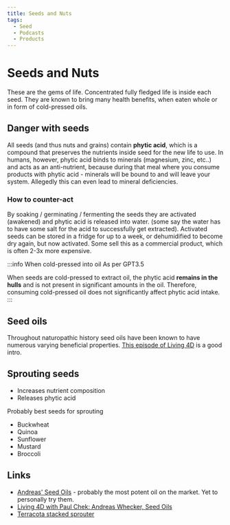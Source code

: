 ```yaml
---
title: Seeds and Nuts
tags:
  - Seed
  - Podcasts
  - Products
---
```


# Seeds and Nuts

These are the gems of life. Concentrated fully fledged life is inside each seed.
They are known to bring many health benefits, when eaten whole or in form of cold-pressed oils.

## Danger with seeds

All seeds (and thus nuts and grains) contain **phytic acid**, which is a compound that preserves the nutrients inside
seed for the new life to use. In humans, however, phytic acid binds to minerals (magnesium, zinc, etc..) and acts as
an anti-nutrient, because during that meal where you consume products with phytic acid - minerals will be bound to and
will leave your system. Allegedly this can even lead to mineral deficiencies.

### How to counter-act

By soaking / germinating / fermenting the seeds they are activated (awakened) and phytic acid is released into water.
(some say the water has to have some salt for the acid to successfully get extracted).
Activated seeds can be stored in a fridge for up to a week, or dehumidified to become dry again, but now activated.
Some sell this as a commercial product, which is often 2-3x more expensive.

:::info When cold-pressed into oil
As per GPT3.5

When seeds are cold-pressed to extract oil,
the phytic acid **remains in the hulls** and is not present in significant amounts in the oil.
Therefore, consuming cold-pressed oil does not significantly affect phytic acid intake.
:::

## Seed oils

Throughout naturopathic history seed oils have been known to have numerous varying beneficial properties.
[This episode of Living 4D](https://chekinstitute.com/blog/podcast-episodes/episode-218-andreas-wecker-healing-oils-the-soul-of-the-seed/) is a good intro.

## Sprouting seeds

- Increases nutrient composition
- Releases phytic acid

Probably best seeds for sprouting

- Buckwheat
- Quinoa
- Sunflower
- Mustard
- Broccoli

## Links

- [Andreas' Seed Oils](https://andreasseedoils.com) - probably the most potent oil on the market. Yet to personally try them.
- [Living 4D with Paul Chek: Andreas Whecker, Seed Oils](https://chekinstitute.com/blog/podcast-episodes/episode-218-andreas-wecker-healing-oils-the-soul-of-the-seed/)
- [Terracota stacked sprouter](https://lifeenergy-europe.eu/hawos-terracota-clay-sprouting-pot)

